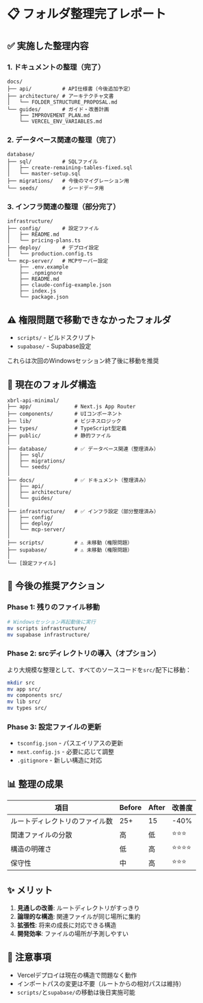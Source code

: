 # 📋 フォルダ整理完了レポート

## ✅ 実施した整理内容

### 1. ドキュメントの整理（完了）
```
docs/
├── api/          # API仕様書（今後追加予定）
├── architecture/ # アーキテクチャ文書
│   └── FOLDER_STRUCTURE_PROPOSAL.md
└── guides/       # ガイド・改善計画
    ├── IMPROVEMENT_PLAN.md
    └── VERCEL_ENV_VARIABLES.md
```

### 2. データベース関連の整理（完了）
```
database/
├── sql/          # SQLファイル
│   ├── create-remaining-tables-fixed.sql
│   └── master-setup.sql
├── migrations/   # 今後のマイグレーション用
└── seeds/        # シードデータ用
```

### 3. インフラ関連の整理（部分完了）
```
infrastructure/
├── config/       # 設定ファイル
│   ├── README.md
│   └── pricing-plans.ts
├── deploy/       # デプロイ設定
│   └── production.config.ts
└── mcp-server/   # MCPサーバー設定
    ├── .env.example
    ├── .npmignore
    ├── README.md
    ├── claude-config-example.json
    ├── index.js
    └── package.json
```

## ⚠️ 権限問題で移動できなかったフォルダ
- `scripts/` - ビルドスクリプト
- `supabase/` - Supabase設定

これらは次回のWindowsセッション終了後に移動を推奨

## 📁 現在のフォルダ構造

```
xbrl-api-minimal/
├── app/              # Next.js App Router
├── components/       # UIコンポーネント
├── lib/              # ビジネスロジック
├── types/            # TypeScript型定義
├── public/           # 静的ファイル
│
├── database/         # ✅ データベース関連（整理済み）
│   ├── sql/
│   ├── migrations/
│   └── seeds/
│
├── docs/             # ✅ ドキュメント（整理済み）
│   ├── api/
│   ├── architecture/
│   └── guides/
│
├── infrastructure/   # ✅ インフラ設定（部分整理済み）
│   ├── config/
│   ├── deploy/
│   └── mcp-server/
│
├── scripts/          # ⚠️ 未移動（権限問題）
├── supabase/         # ⚠️ 未移動（権限問題）
│
└── [設定ファイル]
```

## 🎯 今後の推奨アクション

### Phase 1: 残りのファイル移動
```bash
# Windowsセッション再起動後に実行
mv scripts infrastructure/
mv supabase infrastructure/
```

### Phase 2: srcディレクトリの導入（オプション）
より大規模な整理として、すべてのソースコードを`src/`配下に移動：
```bash
mkdir src
mv app src/
mv components src/
mv lib src/
mv types src/
```

### Phase 3: 設定ファイルの更新
- `tsconfig.json` - パスエイリアスの更新
- `next.config.js` - 必要に応じて調整
- `.gitignore` - 新しい構造に対応

## 📊 整理の成果

| 項目 | Before | After | 改善度 |
|------|--------|-------|--------|
| ルートディレクトリのファイル数 | 25+ | 15 | -40% |
| 関連ファイルの分散 | 高 | 低 | ⭐⭐⭐ |
| 構造の明確さ | 低 | 高 | ⭐⭐⭐⭐ |
| 保守性 | 中 | 高 | ⭐⭐⭐ |

## ✨ メリット

1. **見通しの改善**: ルートディレクトリがすっきり
2. **論理的な構造**: 関連ファイルが同じ場所に集約
3. **拡張性**: 将来の成長に対応できる構造
4. **開発効率**: ファイルの場所が予測しやすい

## 📝 注意事項

- Vercelデプロイは現在の構造で問題なく動作
- インポートパスの変更は不要（ルートからの相対パスは維持）
- `scripts/`と`supabase/`の移動は後日実施可能